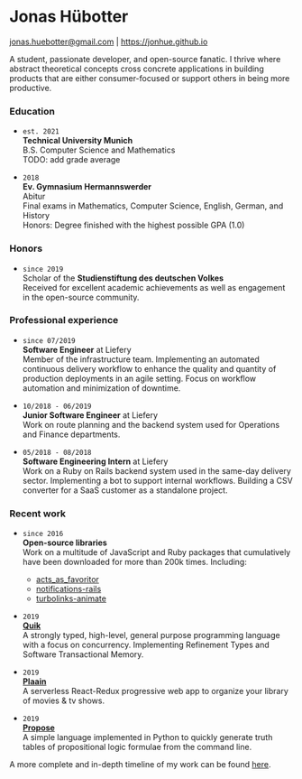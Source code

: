# Jonas Hübotter

jonas.huebotter@gmail.com | https://jonhue.github.io

A student, passionate developer, and open-source fanatic. I thrive where
abstract theoretical concepts cross concrete applications in building products
that are either consumer-focused or support others in being more productive.

### Education

*
    `est. 2021`  
    **Technical University Munich**  
    B.S. Computer Science and Mathematics  
    TODO: add grade average

*
    `2018`  
    **Ev. Gymnasium Hermannswerder**  
    Abitur  
    Final exams in Mathematics, Computer Science, English, German, and History  
    Honors: Degree finished with the highest possible GPA (1.0)

### Honors

*
    `since 2019`  
    Scholar of the **Studienstiftung des deutschen Volkes**  
    Received for excellent academic achievements as well as engagement in the
    open-source community.

### Professional experience

*
    `since 07/2019`  
    **Software Engineer** at Liefery  
    Member of the infrastructure team. Implementing an automated continuous
    delivery workflow to enhance the quality and quantity of production
    deployments in an agile setting. Focus on workflow automation and
    minimization of downtime.

*
    `10/2018 - 06/2019`  
    **Junior Software Engineer** at Liefery  
    Work on route planning and the backend system used for Operations and
    Finance departments.

*
    `05/2018 - 08/2018`  
    **Software Engineering Intern** at Liefery  
    Work on a Ruby on Rails backend system used in the same-day delivery sector.
    Implementing a bot to support internal workflows. Building a CSV converter
    for a SaaS customer as a standalone project.

### Recent work

*
    `since 2016`  
    **Open-source libraries**  
    Work on a multitude of JavaScript and Ruby packages that cumulatively have
    been downloaded for more than 200k times. Including:
    * [acts_as_favoritor](https://github.com/jonhue/acts_as_favoritor)
    * [notifications-rails](https://github.com/jonhue/notifications-rails)
    * [turbolinks-animate](https://github.com/jonhue/turbolinks-animate)

*
    `2019`  
    [**Quik**](https://github.com/quik-lang/quik)  
    A strongly typed, high-level, general purpose programming language with a
    focus on concurrency. Implementing Refinement Types and Software
    Transactional Memory.

*
    `2019`  
    [**Plaain**](https://jonhue.github.io/plaain)  
    A serverless React-Redux progressive web app to organize your library of
    movies & tv shows.

*
    `2019`  
    [**Propose**](https://github.com/jonhue/propose)  
    A simple language implemented in Python to quickly generate truth tables of
    propositional logic formulae from the command line.

A more complete and in-depth timeline of my work can be found [here](projects.md).
